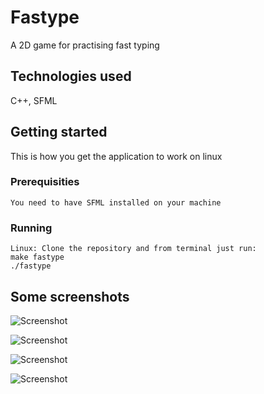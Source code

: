 # Fastype

A 2D game for practising fast typing

## Technologies used

C++, SFML


## Getting started

This is how you get the application to work on linux

### Prerequisities

```
You need to have SFML installed on your machine
```

### Running

```
Linux: Clone the repository and from terminal just run:
make fastype
./fastype
```

## Some screenshots


![Screenshot](https://i.ibb.co/TmtNcHt/menu.png)

![Screenshot](https://i.postimg.cc/Y0WFGPTK/Game.png)

![Screenshot](https://i.postimg.cc/J7GQQKSS/gameplay.png)

![Screenshot](https://i.postimg.cc/z3Ygnj1L/scores.png)


